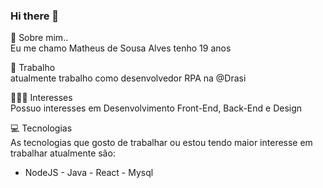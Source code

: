 ### Hi there 👋
💬 Sobre mim..
<br>Eu me chamo Matheus de Sousa Alves tenho 19 anos

💼 Trabalho
<br>atualmente trabalho como desenvolvedor RPA na @Drasi

👨🏻‍💻 Interesses
<br>Possuo interesses em Desenvolvimento Front-End, Back-End e Design

💻 Tecnologias
<br>As tecnologias que gosto de trabalhar ou estou tendo maior interesse
em trabalhar atualmente são:<br>
- NodeJS - Java - React - Mysql

<!--
**msalves008/msalves008** is a ✨ _special_ ✨ repository because its `README.md` (this file) appears on your GitHub profile.

Here are some ideas to get you started:

- 🔭 I’m currently working on ...
- 🌱 I’m currently learning ...
- 👯 I’m looking to collaborate on ...
- 🤔 I’m looking for help with ...
- 💬 Ask me about ...
- 📫 How to reach me: ...
- 😄 Pronouns: ...
- ⚡ Fun fact: ...
-->

